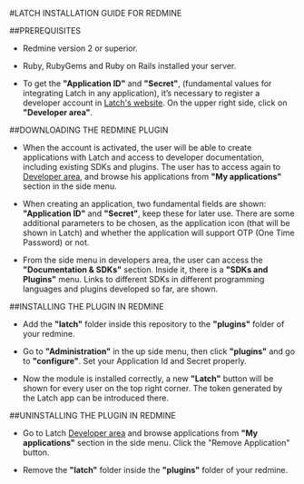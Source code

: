 #LATCH INSTALLATION GUIDE FOR REDMINE


##PREREQUISITES
* Redmine version 2 or superior.

* Ruby, RubyGems and Ruby on Rails installed your server.

* To get the **"Application ID"** and **"Secret"**, (fundamental values for integrating Latch in any application), it’s necessary to register a developer account in [Latch's website](https://latch.elevenpaths.com"https://latch.elevenpaths.com"). On the upper right side, click on **"Developer area"**.


##DOWNLOADING THE REDMINE PLUGIN
 * When the account is activated, the user will be able to create applications with Latch and access to developer documentation, including existing SDKs and plugins. The user has to access again to [Developer area](https://latch.elevenpaths.com/www/developerArea"https://latch.elevenpaths.com/www/developerArea"), and browse his applications from **"My applications"** section in the side menu.

* When creating an application, two fundamental fields are shown: **"Application ID"** and **"Secret"**, keep these for later use. There are some additional parameters to be chosen, as the application icon (that will be shown in Latch) and whether the application will support OTP  (One Time Password) or not.

* From the side menu in developers area, the user can access the **"Documentation & SDKs"** section. Inside it, there is a **"SDKs and Plugins"** menu. Links to different SDKs in different programming languages and plugins developed so far, are shown.


##INSTALLING THE PLUGIN IN REDMINE
* Add the **"latch"** folder inside this repository to the **"plugins"** folder of your redmine.

* Go to **"Administration"** in the up side menu, then click **"plugins"** and go to **"configure"**. Set your Application Id and Secret properly.

* Now the module is installed correctly, a new **"Latch"** button will be shown for every user on the top right corner. The token generated by the Latch app can be introduced there.


##UNINSTALLING THE PLUGIN IN REDMINE
* Go to Latch [Developer area](https://latch.elevenpaths.com/www/developerArea"https://latch.elevenpaths.com/www/developerArea") and browse applications from **"My applications"** section in the side menu. Click the "Remove Application" button.

* Remove the **"latch"** folder inside the **"plugins"** folder of your redmine.

